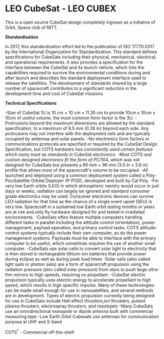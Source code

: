 # LEO CubeSat - LEO CUBEX
This is a open source CubeSat design completely ingrown as a initiative of Orbit, Space club of NITT.

**Standardisation**

In 2017, this standardization effort led to the publication of ISO 17770:2017 by the International Organization for Standardization. This standard defines specifications for CubeSats including their physical, mechanical, electrical, and operational requirements. It also provides a specification for the interface between the CubeSat and its launch vehicle, which lists the capabilities required to survive the environmental conditions during and after launch and describes the standard deployment interface used to release the satellites. The development of standards shared by a large number of spacecraft contributes to a significant reduction in the development time and cost of CubeSat missions.

**Technical Specifications**

-Size of CubeSat 1U is 10 cm × 10 cm × 11.35 cm to provide 10cm x 10cm x 10cm of useful volume, the most common form factor is the 3U.
-Protrusions beyond the maximum dimensions are allowed by the standard specification, to a maximum of 6.5 mm (0.26 in) beyond each side. Any protrusions may not interfere with the deployment rails and are typically occupied by antennas and solar panels.
-No electronics form factors or communications protocols are specified or required by the CubeSat Design Specification, but COTS<sup>*</sup> hardware has consistently used certain features which many treat as standards in CubeSat electronics.
-Most COTS and custom designed electronics fit the form of PC/104<sup>*</sup>, which was not designed for CubeSats but presents a 90 mm × 96 mm (3.5 in × 3.8 in) profile that allows most of the spacecraft's volume to be occupied.
-All launched and deployed using a common deployment system called a Poly-PicoSatellite Orbital Deployer (P-POD), developed and built by Cal Poly.
-For very low Earth orbits (LEO) in which atmospheric reentry would occur in just days or weeks, radiation can largely be ignored and standard consumer grade electronics may be used. Consumer electronic devices can survive LEO radiation for that time as the chance of a single event upset (SEU) is very low. Spacecraft in a sustained low Earth orbit lasting months or years are at risk and only fly hardware designed for and tested in irradiated environments. 
-CubeSats often feature multiple computers handling different tasks in parallel including the attitude control (orientation), power management, payload operation, and primary control tasks. COTS attitude-control systems typically include their own computer, as do the power management systems. Payloads must be able to interface with the primary computer to be useful, which sometimes requires the use of another small computer. 
-CubeSats use solar cells to convert solar light to electricity that is then stored in rechargeable lithium-ion batteries that provide power during eclipse as well as during peak load times
-Solar sails (also called light sails or photon sails) are a form of spacecraft propulsion using the radiation pressure (also called solar pressure) from stars to push large ultra-thin mirrors to high speeds, requiring no propellant.
-CubeSat electric propulsion typically uses electric energy to accelerate propellant to high speed, which results in high specific impulse. Many of these technologies can be made small enough for use in nanosatellites, and several methods are in development. Types of electric propulsion currently being designed for use in CubeSats include Hall-effect thrusters,ion thrusters, pulsed plasma thrusters, electrospray thrusters, and resistojets
-Many CubeSats use an omnidirectional monopole or dipole antenna built with commercial measuring tape
-Low Earth Orbit Cubesats use antennas for communication purpose at UHF and S-band

COTS<sup>*</sup> - Commercial off-the-shelf

